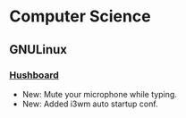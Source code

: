 # Computer Science

## GNULinux

### [Hushboard](hushboard.md)

* New: Mute your microphone while typing.
* New: Added i3wm auto startup conf.
